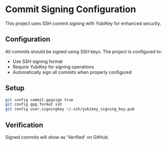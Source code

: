 # Commit Signing Configuration

This project uses SSH commit signing with YubiKey for enhanced security.

## Configuration

All commits should be signed using SSH keys. The project is configured to:
- Use SSH signing format
- Require YubiKey for signing operations
- Automatically sign all commits when properly configured

## Setup

```bash
git config commit.gpgsign true
git config gpg.format ssh
git config user.signingkey ~/.ssh/yubikey_signing_key.pub
```

## Verification

Signed commits will show as 'Verified' on GitHub.
